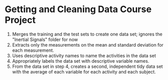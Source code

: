 
# Getting and Cleaning Data Course Project
        
 1. Merges the training and the test sets to create one data set; ignores the "Inertial Signals" folder for now
 2. Extracts only the measurements on the mean and standard deviation for each measurement.
 3. Uses descriptive activity names to name the activities in the data set
 4. Appropriately labels the data set with descriptive variable names.
 5. From the data set in step 4, creates a second, independent tidy data set with the average of each variable for each activity and each subject.
 
        
